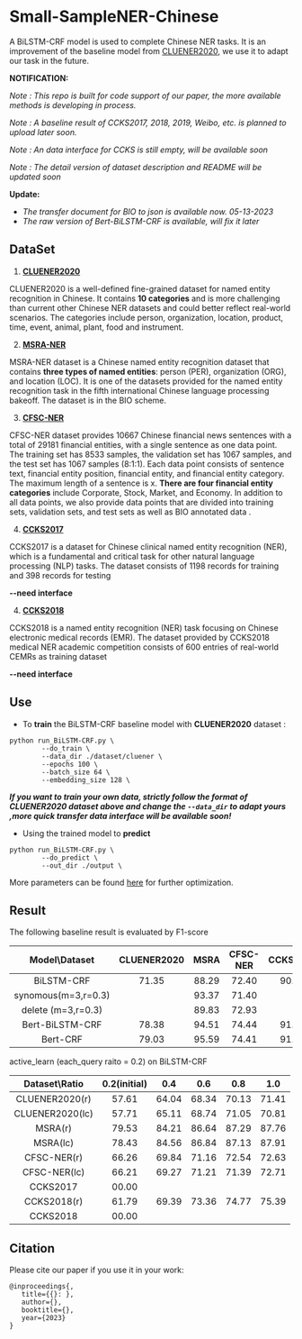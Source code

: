 # Small-SampleNER-Chinese
A BiLSTM-CRF model is used to complete Chinese NER tasks. It is an improvement of the baseline model from [CLUENER2020](https://github.com/CLUEbenchmark/CLUENER2020/tree/master/bilstm_crf_pytorch), we use it to adapt our task in the future.

**NOTIFICATION:**

_Note : This repo is built for code support of our paper, the more available methods is developing in process._

_Note : A baseline result of CCKS2017, 2018, 2019, Weibo, etc. is planned to upload later soon._

*Note : An data interface for CCKS is still empty, will be available soon* 

*Note : The detail version of dataset description and README will be updated soon* 

__Update:__

* _The transfer document for BIO to json is available now. 05-13-2023_
* *The raw version of Bert-BiLSTM-CRF is available, will fix it later*

## DataSet

1. __[CLUENER2020](https://github.com/Rcrossmeister/Small-SampleNER-Chinese/tree/main/dataset/cluener)__

CLUENER2020 is a well-defined fine-grained dataset for named entity recognition in Chinese. It contains **10 categories** and is more challenging than current other Chinese NER datasets and could better reflect real-world scenarios. The categories include person, organization, location, product, time, event, animal, plant, food and instrument.

2. [__MSRA-NER__](https://github.com/Rcrossmeister/Small-SampleNER-Chinese/tree/main/dataset/msra)

MSRA-NER dataset is a Chinese named entity recognition dataset that contains **three types of named entities**: person (PER), organization (ORG), and location (LOC). It is one of the datasets provided for the named entity recognition task in the fifth international Chinese language processing bakeoff. The dataset is in the BIO scheme.

3. [__CFSC-NER__](https://github.com/Rcrossmeister/Small-SampleNER-Chinese/tree/main/dataset/cfsc)

CFSC-NER dataset provides 10667 Chinese financial news sentences with a total of 29181 financial entities, with a single sentence as one data point. The training set has 8533 samples, the validation set has 1067 samples, and the test set has 1067 samples (8:1:1). Each data point consists of sentence text, financial entity position, financial entity, and financial entity category. The maximum length of a sentence is x. **There are four financial entity categories** include Corporate, Stock, Market, and Economy. In addition to all data points, we also provide data points that are divided into training sets, validation sets, and test sets as well as BIO annotated data .

4. [__CCKS2017__](https://github.com/Rcrossmeister/Small-SampleNER-Chinese/tree/main/dataset/ccks2017)

CCKS2017 is a dataset for Chinese clinical named entity recognition (NER), which is a fundamental and critical task for other natural language processing (NLP) tasks. The dataset consists of 1198 records for training and 398 records for testing

**--need interface**

4. [__CCKS2018__](https://github.com/Rcrossmeister/Small-SampleNER-Chinese/tree/main/dataset/ccks2018)

CCKS2018 is a named entity recognition (NER) task focusing on Chinese electronic medical records (EMR). The dataset provided by CCKS2018 medical NER academic competition consists of 600 entries of real-world CEMRs as training dataset

**--need interface**

## Use

* To **train** the BiLSTM-CRF baseline model with **CLUENER2020** dataset :

```shell
python run_BiLSTM-CRF.py \
		--do_train \
		--data_dir ./dataset/cluener \
		--epochs 100 \
		--batch_size 64 \
		--embedding_size 128 \ 
```

 ___If you want to train your own data, strictly follow the format of CLUENER2020 dataset above and change the `--data_dir` to adapt yours ,more quick transfer data interface will be available soon!___

* Using the trained model to **predict**

```shell
python run_BiLSTM-CRF.py \
		--do_predict \ 
		--out_dir ./output \ 
```

More parameters can be found [here](https://github.com/Rcrossmeister/Small-SampleNER-Chinese/blob/main/run_BiLSTM-CRF.py) for further optimization.

## Result

The following baseline result is evaluated by F1-score

|  Model\Dataset    | CLUENER2020 | MSRA  | CFSC-NER | CCKS2017 | CCKS2018 |
| :-------------:   | :---------: | :---: | :------: | :------: | :------: |
|   BiLSTM-CRF      |    71.35    | 88.29 |   72.40  |   90.79  |   76.67  |
|synomous(m=3,r=0.3)|             | 93.37 |   71.40  |          |          |
|delete  (m=3,r=0.3)|             | 89.83 |   72.93  |          |          |
|  Bert-BiLSTM-CRF  |    78.38    | 94.51 |   74.44  |   91.46  |   81.96  |
|     Bert-CRF      |    79.03    | 95.59 |   74.41  |   91.82  |   82.29  |

active_learn (each_query raito = 0.2) on BiLSTM-CRF

|  Dataset\Ratio    | 0.2(initial)| 0.4   | 0.6      | 0.8      | 1.0      |
| :-------------:   | :---------: | :---: | :------: | :------: | :------: |
|   CLUENER2020(r)  |    57.61    | 64.04 |  68.34   |   70.13  |  71.41   |
|   CLUENER2020(lc) |    57.71    | 65.11 |  68.74   |   71.05  |  70.81   |
|       MSRA(r)     |    79.53    | 84.21 |  86.64   |   87.29  |  87.76   |
|       MSRA(lc)    |    78.43    | 84.56 |  86.84   |   87.13  |  87.91   |
|     CFSC-NER(r)   |    66.26    | 69.84 |  71.16   |   72.54  |  72.63   |
|    CFSC-NER(lc)   |    66.21    | 69.27 |  71.21   |   71.39  |  72.71   |
|     CCKS2017      |    00.00    |       |          |          |          |
|     CCKS2018(r)   |    61.79    | 69.39 |  73.36   |   74.77  |  75.39   |
|     CCKS2018      |    00.00    |       |          |          |          |

## Citation

Please cite our paper if you use it in your work:

```
@inproceedings{,
   title={{}: },
   author={},
   booktitle={},
   year={2023}
}
```

